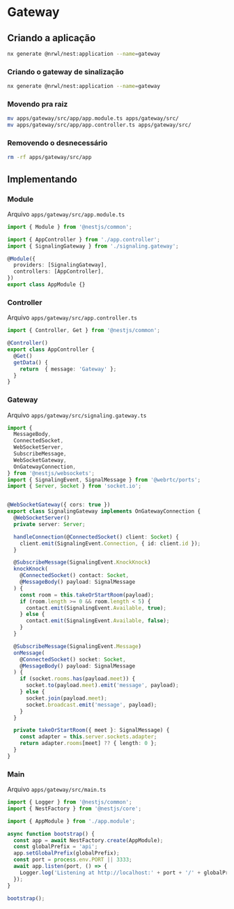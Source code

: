 # Gateway

## Criando a aplicação

```sh
nx generate @nrwl/nest:application --name=gateway
```

### Criando o gateway de sinalização

```sh
nx generate @nrwl/nest:application --name=gateway
```


### Movendo pra raiz

```sh
mv apps/gateway/src/app/app.module.ts apps/gateway/src/
mv apps/gateway/src/app/app.controller.ts apps/gateway/src/
```

### Removendo o desnecessário
```sh
rm -rf apps/gateway/src/app
```

## Implementando

### Module

Arquivo `apps/gateway/src/app.module.ts`

```ts
import { Module } from '@nestjs/common';

import { AppController } from './app.controller';
import { SignalingGateway } from './signaling.gateway';

@Module({
  providers: [SignalingGateway],
  controllers: [AppController],
})
export class AppModule {}
```

### Controller

Arquivo `apps/gateway/src/app.controller.ts`

```ts
import { Controller, Get } from '@nestjs/common';

@Controller()
export class AppController {
  @Get()
  getData() {
    return  { message: 'Gateway' };
  }
}
```

### Gateway

Arquivo `apps/gateway/src/signaling.gateway.ts`

```ts
import {
  MessageBody,
  ConnectedSocket,
  WebSocketServer,
  SubscribeMessage,
  WebSocketGateway,
  OnGatewayConnection,
} from '@nestjs/websockets';
import { SignalingEvent, SignalMessage } from '@webrtc/ports';
import { Server, Socket } from 'socket.io';


@WebSocketGateway({ cors: true })
export class SignalingGateway implements OnGatewayConnection {
  @WebSocketServer()
  private server: Server;

  handleConnection(@ConnectedSocket() client: Socket) {
    client.emit(SignalingEvent.Connection, { id: client.id });
  }

  @SubscribeMessage(SignalingEvent.KnockKnock)
  knockKnock(
    @ConnectedSocket() contact: Socket,
    @MessageBody() payload: SignalMessage
  ) {
    const room = this.takeOrStartRoom(payload);
    if (room.length >= 0 && room.length < 5) {
      contact.emit(SignalingEvent.Available, true);
    } else {
      contact.emit(SignalingEvent.Available, false);
    }
  }

  @SubscribeMessage(SignalingEvent.Message)
  onMessage(
    @ConnectedSocket() socket: Socket,
    @MessageBody() payload: SignalMessage
  ) {
    if (socket.rooms.has(payload.meet)) {
      socket.to(payload.meet).emit('message', payload);
    } else {
      socket.join(payload.meet);
      socket.broadcast.emit('message', payload);
    }
  }

  private takeOrStartRoom({ meet }: SignalMessage) {
    const adapter = this.server.sockets.adapter;
    return adapter.rooms[meet] ?? { length: 0 };
  }
}
```

### Main

Arquivo `apps/gateway/src/main.ts`

```ts
import { Logger } from '@nestjs/common';
import { NestFactory } from '@nestjs/core';

import { AppModule } from './app.module';

async function bootstrap() {
  const app = await NestFactory.create(AppModule);
  const globalPrefix = 'api';
  app.setGlobalPrefix(globalPrefix);
  const port = process.env.PORT || 3333;
  await app.listen(port, () => {
    Logger.log('Listening at http://localhost:' + port + '/' + globalPrefix);
  });
}

bootstrap();
```